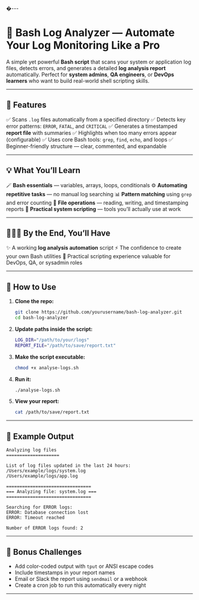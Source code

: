 �---

# 🧠 Bash Log Analyzer — Automate Your Log Monitoring Like a Pro

A simple yet powerful **Bash script** that scans your system or application log files, detects errors, and generates a detailed **log analysis report** automatically.
Perfect for **system admins**, **QA engineers**, or **DevOps learners** who want to build real-world shell scripting skills.

---

## 🚀 Features

✅ Scans `.log` files automatically from a specified directory
✅ Detects key error patterns: `ERROR`, `FATAL`, and `CRITICAL`
✅ Generates a timestamped **report file** with summaries
✅ Highlights when too many errors appear (configurable)
✅ Uses core Bash tools: `grep`, `find`, `echo`, and loops
✅ Beginner-friendly structure — clear, commented, and expandable

---

## 💡 What You’ll Learn

🪄 **Bash essentials** — variables, arrays, loops, conditionals
⚙️ **Automating repetitive tasks** — no manual log searching
📊 **Pattern matching** using `grep` and error counting
🧩 **File operations** — reading, writing, and timestamping reports
🧠 **Practical system scripting** — tools you’ll actually use at work

---

## 👩🏻‍💻 By the End, You’ll Have

✨ A working **log analysis automation** script
⚡ The confidence to create your own Bash utilities
💼 Practical scripting experience valuable for DevOps, QA, or sysadmin roles

---

## 🧰 How to Use

1. **Clone the repo:**

   ```bash
   git clone https://github.com/yourusername/bash-log-analyzer.git
   cd bash-log-analyzer
   ```

2. **Update paths inside the script:**

   ```bash
   LOG_DIR="/path/to/your/logs"
   REPORT_FILE="/path/to/save/report.txt"
   ```

3. **Make the script executable:**

   ```bash
   chmod +x analyse-logs.sh
   ```

4. **Run it:**

   ```bash
   ./analyse-logs.sh
   ```

5. **View your report:**

   ```bash
   cat /path/to/save/report.txt
   ```

---

## 📄 Example Output

```
Analyzing log files
====================

List of log files updated in the last 24 hours:
/Users/example/logs/system.log
/Users/example/logs/app.log

================================
=== Analyzing file: system.log ===
================================

Searching for ERROR logs:
ERROR: Database connection lost
ERROR: Timeout reached

Number of ERROR logs found: 2
```

---

## 🧠 Bonus Challenges

* Add color-coded output with `tput` or ANSI escape codes
* Include timestamps in your report names
* Email or Slack the report using `sendmail` or a webhook
* Create a cron job to run this automatically every night

---
